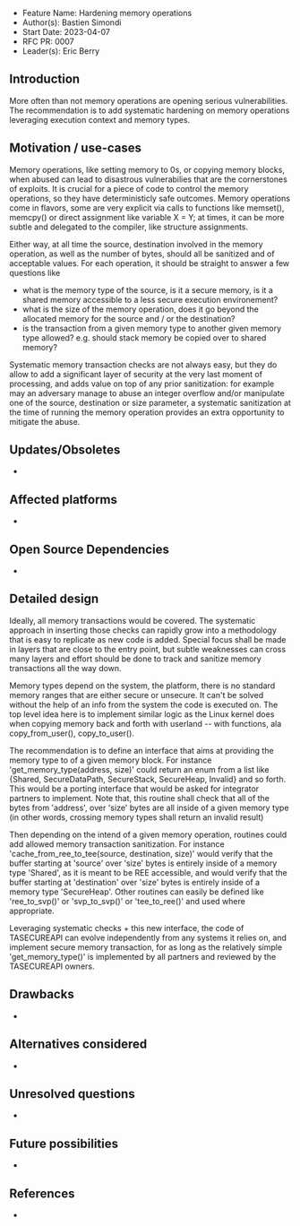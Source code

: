 - Feature Name: Hardening memory operations
- Author(s): Bastien Simondi
- Start Date: 2023-04-07
- RFC PR: 0007
- Leader(s): Eric Berry

## Introduction

More often than not memory operations are opening serious vulnerabilities. The recommendation is 
to add systematic hardening on memory operations leveraging execution context and memory types.

## Motivation / use-cases

Memory operations, like setting memory to 0s, or copying memory blocks, when abused can lead to 
disastrous vulnerabilies that are the cornerstones of exploits.
It is crucial for a piece of code to control the memory operations, so they have deterministicly 
safe outcomes. Memory operations come in flavors, some are very explicit via calls to functions 
like memset(), memcpy() or direct assignment like variable X = Y; at times, it can be more 
subtle and delegated to the compiler, like structure assignments.

Either way, at all time the source, destination involved in the memory operation, as well as the 
number of bytes, should all be sanitized and of acceptable values. For each operation, it should 
be straight to answer a few questions like
- what is the memory type of the source, is it a secure memory, is it a shared memory accessible 
to a less secure execution environement?
- what is the size of the memory operation, does it go beyond the allocated memory for the source 
and / or the destination?
- is the transaction from a given memory type to another given memory type allowed? e.g. should 
stack memory be copied over to shared memory?

Systematic memory transaction checks are not always easy, but they do allow to add a significant 
layer of security at the very last moment of processing, and adds value on top of any prior 
sanitization: for example may an adversary manage to abuse an integer overflow and/or manipulate 
one of the source, destination or size parameter, a systematic sanitization at the time of running 
the memory operation provides an extra opportunity to mitigate the abuse.

## Updates/Obsoletes

-

## Affected platforms

-

## Open Source Dependencies

-

## Detailed design

Ideally, all memory transactions would be covered. The systematic approach in inserting those 
checks can rapidly grow into a methodology that is easy to replicate as new code is added. Special 
focus shall be made in layers that are close to the entry point, but subtle weaknesses can cross 
many layers and effort should be done to track and sanitize memory transactions all the way down. 

Memory types depend on the system, the platform, there is no standard memory ranges that are 
either secure or unsecure. It can't be solved without the help of an info from the system the code 
is executed on. The top level idea here is to implement similar logic as the Linux kernel does 
when copying memory back and forth with userland -- with functions, ala copy_from_user(), 
copy_to_user().

The recommendation is to define an interface that aims at providing the memory type to of a given 
memory block.
For instance 'get_memory_type(address, size)' could return an enum from a list like {Shared, 
SecureDataPath, SecureStack, SecureHeap, Invalid} and so forth.
This would be a porting interface that would be asked for integrator partners to implement. 
Note that, this routine shall check that all of the bytes from 'address', over 'size' bytes are 
all inside of a given memory type (in other words, crossing memory types shall return an invalid 
result)

Then depending on the intend of a given memory operation, routines could add allowed memory 
transaction sanitization.
For instance 'cache_from_ree_to_tee(source, destination, size)' would verify that the buffer 
starting at 'source' over 'size' bytes is entirely inside of a memory type 'Shared', as it is 
meant to be REE accessible, and would verify that the buffer starting at 'destination' over 'size' 
bytes is entirely inside of a memory type 'SecureHeap'.
Other routines can easily be defined like 'ree_to_svp()' or 'svp_to_svp()' or 'tee_to_ree()' and 
used where appropriate.

Leveraging systematic checks + this new interface, the code of TASECUREAPI can evolve 
independently from any systems it relies on, and implement secure memory transaction, for as long 
as the relatively simple 'get_memory_type()' is implemented by all partners and reviewed by the 
TASECUREAPI owners.

## Drawbacks

-

## Alternatives considered

-
## Unresolved questions

-

## Future possibilities

-

## References

-
